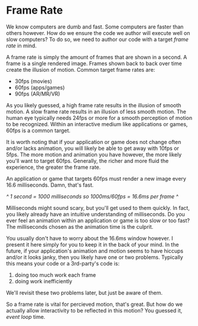# Frame Rate

We know computers are dumb and fast. Some computers are faster than others however. How do we ensure the code we author will execute well on slow computers? To do so, we need to author our code with a target *frame rate* in mind.

A frame rate is simply the amount of frames that are shown in a second. A frame is a single rendered image. Frames shown back to back over time create the illusion of motion. Common target frame rates are:
- 30fps (movies)
- 60fps (apps/games)
- 90fps (AR/MR/VR)

As you likely guessed, a high frame rate results in the illusion of smooth motion. A slow frame rate results in an illusion of less smooth motion. The human eye typically needs 24fps or more for a smooth perception of motion to be recognized. Within an interactive medium like applications or games, 60fps is a common target.

It is worth noting that if your application or game does not change often and/or lacks animation, you will likely be able to get away with 10fps or 5fps. The more motion and animation you have however, the more likely you'll want to target 60fps. Generally, the richer and more fluid the experience, the greater the frame rate.

An application or game that targets 60fps must render a new image every 16.6 milliseconds. Damn, that's fast.

*^ 1 second = 1000 milliseconds so 1000ms/60fps = 16.6ms per frame ^*

Milliseconds might sound scary, but you'll get used to them quickly. In fact, you likely already have an intuitive understanding of milliseconds. Do you ever feel an  animation within an application or game is too slow or too fast? The milliseconds chosen as the animation time is the culprit.

You usually don't have to worry about the 16.6ms window however. I present it here simply for you to keep it in the back of your mind. In the future, if your application's animation and motion seems to have hiccups and/or it looks janky, then you likely have one or two problems. Typically this means your code or a 3rd-party's code is: 
1. doing too much work each frame
2. doing work inefficiently

We'll revisit these two problems later, but just be aware of them.

So a frame rate is vital for percieved motion, that's great. But how do we actually allow interactivity to be reflected in this motion? You guessed it, *event loop* time.
